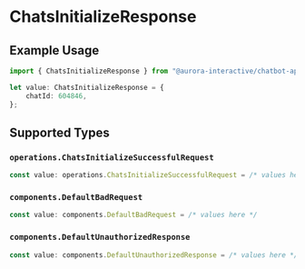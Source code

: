 # ChatsInitializeResponse

## Example Usage

```typescript
import { ChatsInitializeResponse } from "@aurora-interactive/chatbot-api-sdk/models/operations";

let value: ChatsInitializeResponse = {
    chatId: 604846,
};
```

## Supported Types

### `operations.ChatsInitializeSuccessfulRequest`

```typescript
const value: operations.ChatsInitializeSuccessfulRequest = /* values here */
```

### `components.DefaultBadRequest`

```typescript
const value: components.DefaultBadRequest = /* values here */
```

### `components.DefaultUnauthorizedResponse`

```typescript
const value: components.DefaultUnauthorizedResponse = /* values here */
```

